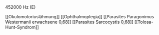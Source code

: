452000 Hz (E)

[[Okulomotoriuslähmung]]
[[Ophthalmoplegia]]
[[Parasites Paragonimus Westermanii erwachsene 0,68]]
[[Parasites Sarcocystis 0,68]]
[[Tolosa-Hunt-Syndrom]]